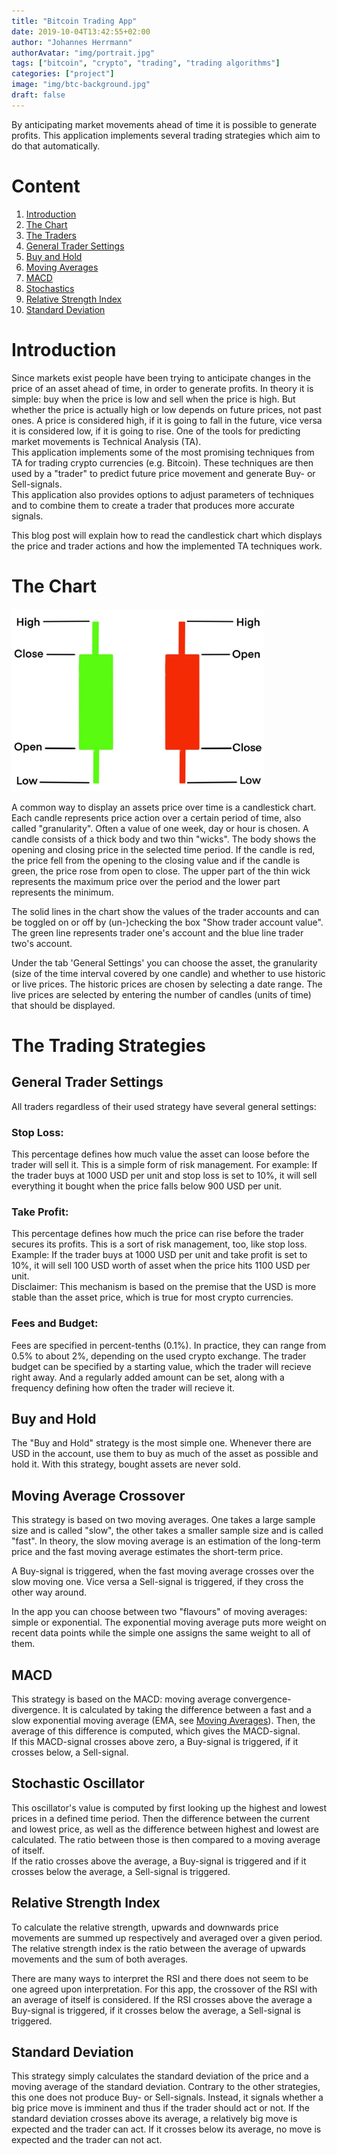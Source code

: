 ```yaml
---
title: "Bitcoin Trading App"
date: 2019-10-04T13:42:55+02:00
author: "Johannes Herrmann"
authorAvatar: "img/portrait.jpg"
tags: ["bitcoin", "crypto", "trading", "trading algorithms"]
categories: ["project"]
image: "img/btc-background.jpg"
draft: false
---
```

By anticipating market movements ahead of time it is possible to generate
profits. This application implements several trading strategies which aim
to do that automatically.
<!--more-->

# Content

1. <a href="#introduction">Introduction</a>
1. <a href="#chart">The Chart</a>
1. <a href="#traders">The Traders</a>
  1. <a href="#gen">General Trader Settings</a>
  1. <a href="#bnh">Buy and Hold</a>
  1. <a href="#ma">Moving Averages</a>
  1. <a href="#macd">MACD</a>
  1. <a href="#stochs">Stochastics</a>
  1. <a href="#rsi">Relative Strength Index</a>
  1. <a href="#stdev">Standard Deviation</a>

# <a id="#introduction"></a> Introduction

Since markets exist people have been trying to anticipate changes in the price
of an asset ahead of time, in order to generate profits. In theory it is simple:
buy when the price is low and sell when the price is high. But whether the price
is actually high or low depends on future prices, not past ones. A price is
considered high, if it is going to fall in the future, vice versa it is
considered low, if it is going to rise.
One of the tools
for predicting market movements is Technical Analysis (TA).  
This application implements some of the most promising techniques from TA
for trading crypto currencies (e.g. Bitcoin). These techniques are then used
by a "trader" to predict future price movement and generate Buy- or Sell-signals.  
This application also provides options to adjust parameters of techniques
and to combine them to create a trader that produces more accurate signals.

This blog post will explain how to read the candlestick chart which displays
the price and trader actions and how the implemented TA techniques work.


# <a id="#chart"></a> The Chart

<img src="img/candle.jpg" width=80%>

A common way to display an assets price over time is a candlestick chart. Each
candle represents price action over a certain period of time, also called
"granularity". Often a value of one week, day or hour is chosen. A candle
consists of a thick body and two thin "wicks". The body shows the opening and
closing price in the selected time period. If the candle is red, the price fell
from the opening to the closing value and if the candle is green, the
price rose from open to close. The upper part of the thin wick represents the
maximum price over the period and the lower part represents the minimum.

The solid lines in the chart show the values of the trader accounts and can be
toggled on or off by (un-)checking the box "Show trader account value". The
green line represents trader one's account and the blue line trader two's
account.

Under the tab 'General Settings' you can choose the asset, the granularity (size
of the time interval covered by one candle) and whether to use historic or live
prices.
The historic prices are chosen by selecting a date range. The live prices are
selected by entering the number of candles (units of time) that should be
displayed.

# <a id="#traders"></a> The Trading Strategies

## <a id="#gen"></a> General Trader Settings

All traders regardless of their used strategy have several general settings:

### Stop Loss:

This percentage defines how much value the asset can loose before the trader
will sell it. This is a simple form of risk management.
For example: If the trader buys at 1000 USD per unit and stop loss is set to
10%, it will sell everything it bought when the price falls below 900 USD per
unit.


### Take Profit:

This percentage defines how much the price can rise before the trader secures
its profits. This is a sort of risk management, too, like stop loss.
Example: If the trader buys at 1000 USD per unit and take profit is set to 10%,
it will sell 100 USD worth of asset when the price hits 1100 USD per unit.  
Disclaimer: This mechanism is based on the premise that the USD is more stable
than the asset price, which is true for most crypto currencies.

### Fees and Budget:

Fees are specified in percent-tenths (0.1%). In practice, they can range from 0.5% to about 2%, depending on
the used crypto exchange.
The trader budget can be specified by a starting value, which the trader will
recieve right away. And a regularly added amount can be set, along with
a frequency defining how often the trader will recieve it.

## <a id="#bnh"></a> Buy and Hold

The "Buy and Hold" strategy is the most simple one. Whenever there are USD in
the account, use them to buy as much of the asset as possible and hold it.
With this strategy, bought assets are never sold.

## <a id="#ma"></a> Moving Average Crossover

This strategy is based on two moving averages. One takes a large sample size and
is called "slow", the other takes a smaller sample size and is called "fast".
In theory, the slow moving average is an estimation of the long-term price and
the fast moving average estimates the short-term price.  

A Buy-signal is triggered, when the fast moving average crosses over the slow
moving one. Vice versa a Sell-signal is triggered, if they cross the other way
around.

In the app you can choose between two "flavours" of moving averages: simple or
exponential. The exponential moving average puts more
weight on recent data points while the simple one assigns the same weight to all
of them.

## <a id="#macd"></a> MACD

This strategy is based on the MACD: moving average convergence-divergence. It is
calculated by taking the difference between a fast and a slow exponential moving
average (EMA, see <a href="#ma">Moving Averages</a>). Then, the average of this
difference is computed, which gives the MACD-signal.  
If this MACD-signal crosses above zero, a Buy-signal is triggered, if it crosses
below, a Sell-signal.

## <a id="#stochs"></a> Stochastic Oscillator

This oscillator's value is computed by first looking up the highest and lowest prices
in a defined time period. Then the difference between the current and lowest
price, as well as the difference between highest and lowest are calculated. The
ratio between those is then compared to a moving average of itself.  
If the ratio
crosses above the average, a Buy-signal is triggered and if it crosses below the
average, a Sell-signal is triggered.

## <a id="#rsi"></a> Relative Strength Index

To calculate the relative strength, upwards and downwards price movements are summed up
respectively and averaged over a given period.  
The relative strength index is the ratio between the average of upwards movements and
the sum of both averages.

There are many ways to interpret the RSI and there does not seem to be one
agreed upon interpretation.
For this app, the crossover of the RSI with an average of itself is considered.
If the RSI crosses above the average a Buy-signal is triggered, if it crosses
below the average, a Sell-signal is triggered.

## <a id="#stdev"></a> Standard Deviation

This strategy simply calculates the standard deviation of the price and a moving
average of the standard deviation. Contrary to the other strategies, this one
does not produce Buy- or Sell-signals. Instead, it signals whether a big price move
is imminent and thus if the trader should act or not.
If the standard deviation crosses above its average, a relatively big move is
expected and the trader can act. If it crosses below its average, no move is
expected and the trader can not act.
